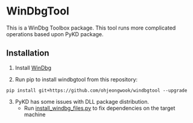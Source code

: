 # WinDbgTool

This is a WinDbg Toolbox package. This tool runs more complicated operations based upon PyKD package.

## Installation

1. Install [WinDbg](https://docs.microsoft.com/en-us/windows-hardware/drivers/debugger/)

2. Run pip to install windbgtool from this repository:

```
pip install git+https://github.com/ohjeongwook/windbgtool --upgrade
```

3. PyKD has some issues with DLL package distribution.
   * Run [install_windbg_files.py](windbgtool\install_windbg_files.py) to fix dependencies on the target machine

